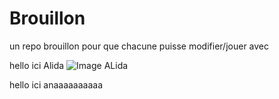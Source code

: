 # Brouillon
un repo brouillon pour que chacune puisse modifier/jouer avec

hello ici Alida 
![Image ALida](https://emova-monceaufleurs-fr-storage.omn.proximis.com/Imagestorage/images/454/546/64a6bee42830f_MF_23_06_5969_FicheProduit_EteProduistPlus_910x10908.jpg)

hello ici anaaaaaaaaaa